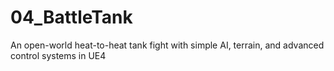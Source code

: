 # 04_BattleTank
An open-world heat-to-heat tank fight with simple AI, terrain, and advanced control systems in UE4
